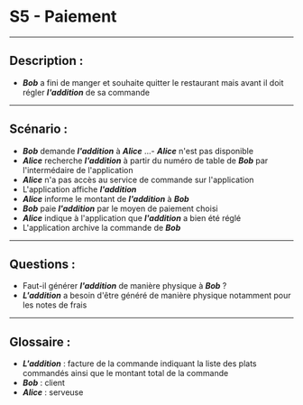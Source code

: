# S5 - Paiement

---

## Description :

- ***Bob*** a fini de manger et souhaite quitter le restaurant mais avant il doit régler ***l'addition*** de sa commande

---

## Scénario :

- ***Bob*** demande ***l'addition*** à ***Alice***
 ...- ***Alice*** n'est pas disponible
- ***Alice*** recherche ***l'addition*** à partir du numéro de table de ***Bob*** par l'intermédaire de l'application
 - ***Alice*** n'a pas accès au service de commande sur l'application
- L'application affiche ***l'addition***
- ***Alice*** informe le montant de ***l'addition*** à ***Bob***
- ***Bob*** paie ***l'addition*** par le moyen de paiement choisi
- ***Alice*** indique à l'application que ***l'addition*** a bien été réglé
- L'application archive la commande de ***Bob***

---

## Questions :
- Faut-il générer ***l'addition*** de manière physique à ***Bob*** ?
 - ***L'addition*** a besoin d'être généré de manière physique notamment pour les notes de frais

---

## Glossaire :
- ***L'addition*** : facture de la commande indiquant la liste des plats commandés ainsi que le montant total de la commande
- ***Bob*** : client
- ***Alice*** : serveuse
